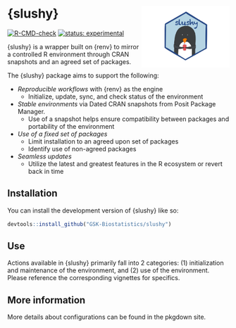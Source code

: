 
# {slushy} <img src="man/figures/slushy_hex.png" align="right" height="139" />

<!-- badges: start -->

[![R-CMD-check](https://github.com/GSK-Biostatistics/slushy/actions/workflows/R-CMD-check.yaml/badge.svg)](https://github.com/GSK-Biostatistics/slushy/actions/workflows/R-CMD-check.yaml) 
[![status:
experimental](https://github.com/GIScience/badges/raw/master/status/experimental.svg)](https://github.com/GIScience/badges#experimental) 
<!-- badges: end -->

{slushy} is a wrapper built on {renv} to mirror a controlled R environment through CRAN snapshots and an agreed set of packages.

The {slushy} package aims to support the following:

- *Reproducible workflows* with {renv} as the engine 
  - Initialize, update, sync, and check status of the environment
- *Stable environments* via Dated CRAN snapshots from Posit Package Manager. 
  - Use of a snapshot helps ensure compatibility between packages and portability of the environment
- *Use of a fixed set of packages* 
  - Limit installation to an agreed upon set of packages
  - Identify use of non-agreed packages 
- *Seamless updates*
  - Utilize the latest and greatest features in the R ecosystem or revert back in time


## Installation

You can install the development version of {slushy} like so:

``` r
devtools::install_github("GSK-Biostatistics/slushy")
```

## Use

Actions available in {slushy} primarily fall into 2 categories: (1) initialization and maintenance of the environment, and (2) use of the environment. Please reference the corresponding vignettes for specifics. 


## More information

More details about configurations can be found in the pkgdown site.  
